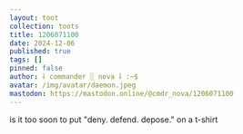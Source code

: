 ```yaml
---
layout: toot
collection: toots
title: 1206071100
date: 2024-12-06
published: true
tags: []
pinned: false
author: ⸸ commander ░ nova ⸸ :~$
avatar: /img/avatar/daemon.jpeg
mastodon: https://mastodon.online/@cmdr_nova/1206071100
---
```


is it too soon to put "deny. defend. depose." on a t-shirt
